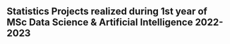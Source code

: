 ## Statistics Projects realized during 1st year of MSc Data Science & Artificial Intelligence 2022-2023
